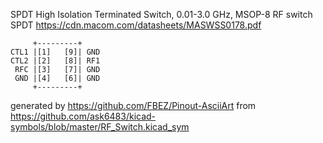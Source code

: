 SPDT High Isolation Terminated Switch, 0.01-3.0 GHz, MSOP-8
RF switch SPDT
https://cdn.macom.com/datasheets/MASWSS0178.pdf


	     +---------+
	CTL1 |[1]   [9]| GND
	CTL2 |[2]   [8]| RF1
	 RFC |[3]   [7]| GND
	 GND |[4]   [6]| GND
	     +---------+


generated by https://github.com/FBEZ/Pinout-AsciiArt from https://github.com/ask6483/kicad-symbols/blob/master/RF_Switch.kicad_sym